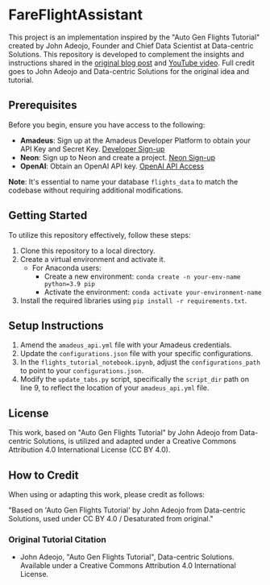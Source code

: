 # FareFlightAssistant



This project is an implementation inspired by the "Auto Gen Flights Tutorial" created by John Adeojo, Founder and Chief Data Scientist at Data-centric Solutions. This repository is developed to complement the insights and instructions shared in the [original blog post](URL_to_the_blog_post) and [YouTube video](URL_to_the_YouTube_video). Full credit goes to John Adeojo and Data-centric Solutions for the original idea and tutorial.

## Prerequisites

Before you begin, ensure you have access to the following:

- **Amadeus**: Sign up at the Amadeus Developer Platform to obtain your API Key and Secret Key. [Developer Sign-up](https://developers.amadeus.com/sign-up)
- **Neon**: Sign up to Neon and create a project. [Neon Sign-up](URL_to_Neon_signup)
- **OpenAI**: Obtain an OpenAI API key. [OpenAI API Access](https://openai.com/api/)

**Note**: It's essential to name your database `flights_data` to match the codebase without requiring additional modifications.

## Getting Started

To utilize this repository effectively, follow these steps:

1. Clone this repository to a local directory.
2. Create a virtual environment and activate it.
   - For Anaconda users:
     - Create a new environment: `conda create -n your-env-name python=3.9 pip`
     - Activate the environment: `conda activate your-environment-name`
3. Install the required libraries using `pip install -r requirements.txt`.

## Setup Instructions

1. Amend the `amadeus_api.yml` file with your Amadeus credentials.
2. Update the `configurations.json` file with your specific configurations.
3. In the `flights_tutorial_notebook.ipynb`, adjust the `configurations_path` to point to your `configurations.json`.
4. Modify the `update_tabs.py` script, specifically the `script_dir` path on line 9, to reflect the location of your `amadeus_api.yml` file.

## License

This work, based on "Auto Gen Flights Tutorial" by John Adeojo from Data-centric Solutions, is utilized and adapted under a Creative Commons Attribution 4.0 International License (CC BY 4.0).

## How to Credit

When using or adapting this work, please credit as follows:

"Based on 'Auto Gen Flights Tutorial' by John Adeojo from Data-centric Solutions, used under CC BY 4.0 / Desaturated from original."

### Original Tutorial Citation
- John Adeojo, "Auto Gen Flights Tutorial", Data-centric Solutions. Available under a Creative Commons Attribution 4.0 International License.

